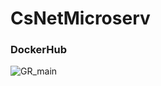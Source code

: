 # CsNetMicroserv

### DockerHub

![GR_main](https://hub.docker.com/repository/docker/lukaszfd/platformservice)